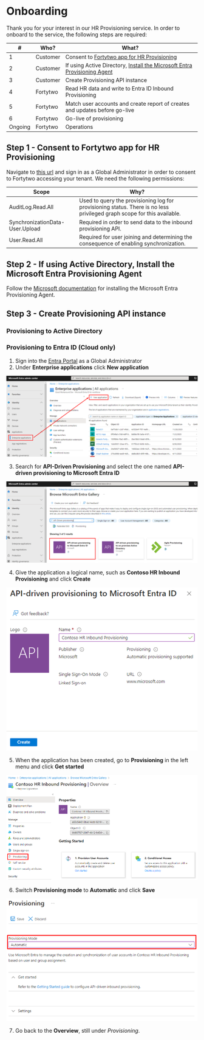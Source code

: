 # Onboarding

Thank you for your interest in our HR Provisioning service. In order to onboard to the service, the following steps are required:

| #       | Who?           | What?                                                       |
|---------|----------------|-------------------------------------------------------------|
| 1       | Customer       | Consent to [Fortytwo app for HR Provisioning](https://login.microsoftonline.com/common/adminconsent?client_id=ddf53ad4-f0fb-47a3-874f-ac7a733010b2) |
| 2       | Customer       | If using Active Directory, [Install the Microsoft Entra Provisioning Agent](https://learn.microsoft.com/en-us/entra/identity/hybrid/cloud-sync/how-to-install) |
| 3       | Customer       | Create Provisioning API instance |
| 4       | Fortytwo       | Read HR data and write to Entra ID Inbound Provisioning |
| 5       | Fortytwo       | Match user accounts and create report of creates and updates before go-live |
| 6       | Fortytwo       | Go-live of provisioning |
| Ongoing | Fortytwo       | Operations |

## Step 1 - Consent to Fortytwo app for HR Provisioning

Navigate to [this url](https://login.microsoftonline.com/common/adminconsent?client_id=ddf53ad4-f0fb-47a3-874f-ac7a733010b2) and sign in as a Global Administrator in order to consent to Fortytwo accessing your tenant. We need the following permissions:

| Scope                           | Why?                                                                                                                    |
|---------------------------------|-------------------------------------------------------------------------------------------------------------------------|
| AuditLog.Read.All               | Used to query the provisioning log for provisioning status. There is no less privileged graph scope for this available. |
| SynchronizationData-User.Upload | Required in order to send data to the inbound provisioning API.                                                         |
| User.Read.All                   | Required for user joining and determining the consequence of enabling synchronization.                                  |


## Step 2 - If using Active Directory, Install the Microsoft Entra Provisioning Agent

Follow the [Microsoft documentation](https://learn.microsoft.com/en-us/entra/identity/hybrid/cloud-sync/how-to-install) for installing the Microsoft Entra Provisioning Agent.

## Step 3 - Create Provisioning API instance

### Provisioning to Active Directory

### Provisioning to Entra ID (Cloud only)

1. Sign into the [Entra Portal](https://entra.microsoft.com/) as a Global Administrator
2. Under **Enterprise applications** click **New application**

![](media/20240116123957.png)

3. Search for **API-Driven Provisioning** and select the one named **API-driven provisioning to Microsoft Entra ID**

![](media/20240116124036.png)

4. Give the application a logical name, such as **Contoso HR Inbound Provisioning** and click **Create**

![](media/20240116124144.png)

5. When the application has been created, go to **Provisioning** in the left menu and click **Get started**

![](media/20240116124330.png)

6. Switch **Provisioning mode** to **Automatic** and click **Save**

![](media/20240116124436.png)

7. Go back to the **Overview**, still under *Provisioning*.



